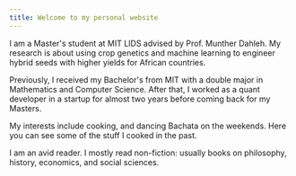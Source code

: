 ```yaml
---
title: Welcome to my personal website
---
```


I am a Master's student at MIT LIDS advised by Prof. Munther Dahleh. My research is about using crop genetics and machine learning to engineer hybrid seeds with higher yields for African countries. 


Previously, I received my Bachelor's from MIT with a double major in Mathematics and Computer Science. After that, I worked as a quant developer in a startup for almost two years before coming back for my Masters. 


My interests include cooking, and dancing Bachata on the weekends. Here you can see some of the stuff I cooked in the past. 


I am an avid reader. I mostly read non-fiction: usually books on philosophy, history, economics, and social sciences.


